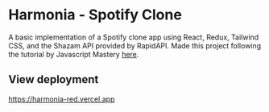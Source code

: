 # Harmonia - Spotify Clone

A basic implementation of a Spotify clone app using React, Redux, Tailwind CSS, and the Shazam API provided by RapidAPI. Made this project following the tutorial by Javascript Mastery [here](https://www.youtube.com/watch?v=I1cpb0tYV74&list=WL&index=3&ab_channel=JavaScriptMastery). 

## View deployment

https://harmonia-red.vercel.app
